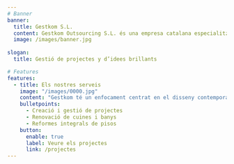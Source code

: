 ```yaml
---
# Banner
banner:
  title: Gestkom S.L.
  content: Gestkom Outsourcing S.L. és una empresa catalana especialitzada en la gestió de projectes i construcció, compromesa amb el disseny contemporani i la satisfacció del client, garantint qualitat i innovació en els treballs realitzats.
  image: /images/banner.jpg
    
slogan:
  title: Gestió de projectes y d’idees brillants

# Features
features:
  - title: Els nostres serveis
    image: "/images/0000.jpg"
    content: "Gestkom té un enfocament centrat en el disseny contemporani i la satisfacció del client, garantint sempre la qualitat i la innovació en els nostres treballs. Ofereix una àmplia gamma de serveis en el sector de la construcció i la rehabilitació. Les nostres especialitats inclouen:"
    bulletpoints:
      - Creació i gestió de projectes
      - Renovació de cuines i banys
      - Reformes integrals de pisos
    button:
      enable: true
      label: Veure els projectes
      link: /projectes
---
```

